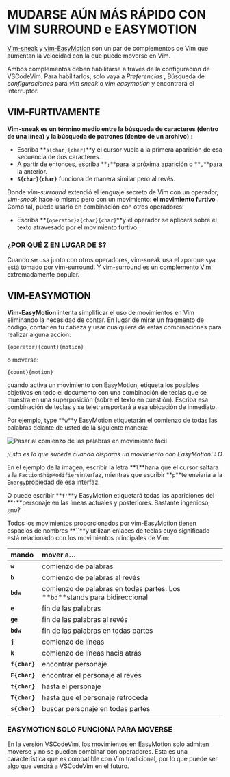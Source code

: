 # MUDARSE AÚN MÁS RÁPIDO CON VIM SURROUND e EASYMOTION

[Vim-sneak](https://github.com/justinmk/vim-sneak) y [vim-EasyMotion](https://github.com/easymotion/vim-easymotion) son un par de complementos de Vim que aumentan la velocidad con la que puede moverse en Vim.

Ambos complementos deben habilitarse a través de la configuración de VSCodeVim. Para habilitarlos, solo vaya a *Preferencias* , Búsqueda de *configuraciones* para *vim sneak* o *vim easymotion* y encontrará el interruptor.

## VIM-FURTIVAMENTE

**Vim-sneak es un término medio entre la búsqueda de caracteres (dentro de una línea) y la búsqueda de patrones (dentro de un archivo)** :

- Escriba **`s{char}{char}`**y el cursor vuela a la primera aparición de esa secuencia de dos caracteres.
- A partir de entonces, escriba **`;`**para la próxima aparición o **`,`**para la anterior.
- **`S{char}{char}`** funciona de manera similar pero al revés.

Donde *vim-surround* extendió el lenguaje secreto de Vim con un operador, *vim-sneak* hace lo mismo pero con un movimiento: **el movimiento furtivo** . Como tal, puede usarlo en combinación con otros operadores:

- Escriba **`{operator}z{char}{char}`**y el operador se aplicará sobre el texto atravesado por el movimiento furtivo.

### ¿POR QUÉ Z EN LUGAR DE S?

Cuando se usa junto con otros operadores, vim-sneak usa el `z`porque `s`ya está tomado por vim-surround. Y vim-surround es un complemento Vim extremadamente popular.

## VIM-EASYMOTION

**Vim-EasyMotion** intenta simplificar el uso de movimientos en Vim eliminando la necesidad de contar. En lugar de mirar un fragmento de código, contar en tu cabeza y usar cualquiera de estas combinaciones para realizar alguna acción:

```text
{operator}{count}{motion}
```

o moverse:

```text
{count}{motion}
```

cuando activa un movimiento con EasyMotion, etiqueta los posibles objetivos en todo el documento con una combinación de teclas que se muestra en una superposición (sobre el texto en cuestión). Escriba esa combinación de teclas y se teletransportará a esa ubicación de inmediato.

Por ejemplo, type **`w`**y EasyMotion etiquetarán el comienzo de todas las palabras delante de usted de la siguiente manera:

![Pasar al comienzo de las palabras en movimiento fácil](https://www.barbarianmeetscoding.com/images/vscodevim-easymotion.jpg)

*¡Esto es lo que sucede cuando disparas un movimiento con EasyMotion! : O*

En el ejemplo de la imagen, escribir la letra **`l`**haría que el cursor saltara a la `FactionShipModifiers`interfaz, mientras que escribir **`p`**te enviaría a la `Energy`propiedad de esa interfaz.

O puede escribir **`f'`**y EasyMotion etiquetará todas las apariciones del **`'`**personaje en las líneas actuales y posteriores. Bastante ingenioso, ¿no?

Todos los movimientos proporcionados por vim-EasyMotion tienen espacios de nombres **``**y utilizan enlaces de teclas cuyo significado está relacionado con los movimientos principales de Vim:

| mando         | mover a…                                                     |
| :------------ | :----------------------------------------------------------- |
| **`w`**       | comienzo de palabras                                         |
| **`b`**       | comienzo de palabras al revés                                |
| **`bdw`**     | comienzo de palabras en todas partes. Los **`bd`**stands para bidireccional |
| **`e`**       | fin de las palabras                                          |
| **`ge`**      | fin de las palabras al revés                                 |
| **`bdw`**     | fin de las palabras en todas partes                          |
| **`j`**       | comienzo de líneas                                           |
| **`k`**       | comienzo de líneas hacia atrás                               |
| **`f{char}`** | encontrar personaje                                          |
| **`F{char}`** | encontrar el personaje al revés                              |
| **`t{char}`** | hasta el personaje                                           |
| **`T{char}`** | hasta que el personaje retroceda                             |
| **`s{char}`** | buscar personaje en todas partes                             |

### EASYMOTION SOLO FUNCIONA PARA MOVERSE

En la versión VSCodeVim, los movimientos en EasyMotion solo admiten moverse y no se pueden combinar con operadores. Esta es una característica que es compatible con Vim tradicional, por lo que puede ser algo que vendrá a VSCodeVim en el futuro.